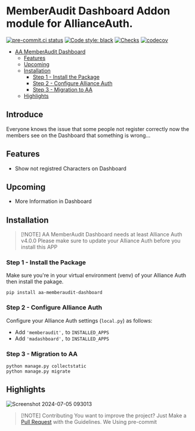 # MemberAudit Dashboard Addon module for AllianceAuth.<a name="aa-memberaudit-dashboard"></a>

[![pre-commit.ci status](https://results.pre-commit.ci/badge/github/Geuthur/aa-memberaudit-dashboard/master.svg)](https://results.pre-commit.ci/latest/github/Geuthur/aa-memberaudit-dashboard/master)
[![Code style: black](https://img.shields.io/badge/code%20style-black-000000.svg)](https://github.com/psf/black)
[![Checks](https://github.com/Geuthur/aa-memberaudit-dashboard/actions/workflows/autotester.yml/badge.svg)](https://github.com/Geuthur/aa-memberaudit-dashboard/actions/workflows/autotester.yml)
[![codecov](https://codecov.io/gh/Geuthur/aa-memberaudit-dashboard/graph/badge.svg?token=yPAkMfj3cD)](https://codecov.io/gh/Geuthur/aa-memberaudit-dashboard)

- [AA MemberAudit Dashboard](#aa-memberaudit-dashboard)
  - [Features](#features)
  - [Upcoming](#upcoming)
  - [Installation](#features)
    - [Step 1 - Install the Package](#step1)
    - [Step 2 - Configure Alliance Auth](#step2)
    - [Step 3 - Migration to AA](#step3)
  - [Highlights](#highlights)

## Introduce

Everyone knows the issue that some people not register correctly now the members see on the Dashboard that something is wrong...

## Features<a name="features"></a>

- Show not registred Characters on Dashboard

## Upcoming<a name="upcoming"></a>

- More Information in Dashboard

## Installation<a name="installation"></a>

> \[!NOTE\]
> AA MemberAudit Dashboard needs at least Alliance Auth v4.0.0
> Please make sure to update your Alliance Auth before you install this APP

### Step 1 - Install the Package<a name="step1"></a>

Make sure you're in your virtual environment (venv) of your Alliance Auth then install the pakage.

```shell
pip install aa-memberaudit-dashboard
```

### Step 2 - Configure Alliance Auth<a name="step2"></a>

Configure your Alliance Auth settings (`local.py`) as follows:

- Add `'memberaudit',` to `INSTALLED_APPS`
- Add `'madashboard',` to `INSTALLED_APPS`

### Step 3 - Migration to AA<a name="step3"></a>

```shell
python manage.py collectstatic
python manage.py migrate
```

## Highlights<a name="highlights"></a>

![Screenshot 2024-07-05 093013](https://github.com/Geuthur/aa-memberaudit-dashboard/assets/761682/4fe45fc5-c260-4c9e-bc7a-29a6c9e8cdd1)

> \[!NOTE\]
> Contributing
> You want to improve the project?
> Just Make a [Pull Request](https://github.com/Geuthur/aa-memberaudit-dashboard/pulls) with the Guidelines.
> We Using pre-commit
